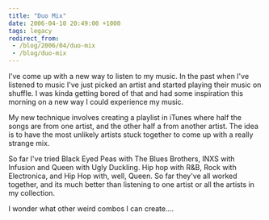 ```yaml
---
title: "Duo Mix"
date: 2006-04-10 20:49:00 +1000
tags: legacy
redirect_from:
 - /blog/2006/04/duo-mix
 - /blog/duo-mix
---
```


I've come up with a new way to listen to my music. In the past when I've listened to music I've just picked an artist and started playing their music on shuffle. I was kinda getting bored of that and had some inspiration this morning on a new way I could experience my music.



My new technique involves creating a playlist in iTunes where half the songs are from one artist, and the other half a from another artist. The idea is to have the most unlikely artists stuck together to come up with a really strange mix.



So far I've tried Black Eyed Peas with The Blues Brothers, INXS with Infusion and Queen with Ugly Duckling. Hip hop with R&B, Rock with Electronica, and Hip Hop with, well, Queen. So far they've all worked together, and its much better than listening to one artist or all the artists in my collection.



I wonder what other weird combos I can create....

